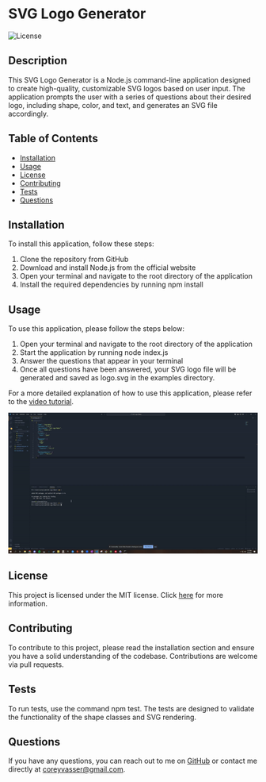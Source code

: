 # SVG Logo Generator
![License](https://img.shields.io/badge/license-MIT-brightgreen.svg)

## Description

This SVG Logo Generator is a Node.js command-line application designed to create high-quality, customizable SVG logos based on user input. The application prompts the user with a series of questions about their desired logo, including shape, color, and text, and generates an SVG file accordingly.

## Table of Contents
- [Installation](#installation)
- [Usage](#usage)
- [License](#license)
- [Contributing](#contributing)
- [Tests](#tests)
- [Questions](#questions)

## Installation
To install this application, follow these steps:

1. Clone the repository from GitHub
2. Download and install Node.js from the official website
3. Open your terminal and navigate to the root directory of the application
4. Install the required dependencies by running npm install

## Usage
To use this application, please follow the steps below:

1. Open your terminal and navigate to the root directory of the application
2. Start the application by running node index.js
3. Answer the questions that appear in your terminal
4. Once all questions have been answered, your SVG logo file will be generated and saved as logo.svg in the examples directory.

For a more detailed explanation of how to use this application, please refer to the [video tutorial](https://drive.google.com/file/d/1cTUb9dsdK1bA7VpMWlP6scw-Gk6rI_ai/view).

![Alt Text](./assets/svg.gif)

## License

This project is licensed under the MIT license. Click [here](https://opensource.org/licenses/MIT) for more information.

## Contributing
To contribute to this project, please read the installation section and ensure you have a solid understanding of the codebase. Contributions are welcome via pull requests.

## Tests
To run tests, use the command npm test. The tests are designed to validate the functionality of the shape classes and SVG rendering.

## Questions
If you have any questions, you can reach out to me on [GitHub](https://github.com/spamdalfz) or contact me directly at coreyvasser@gmail.com.
